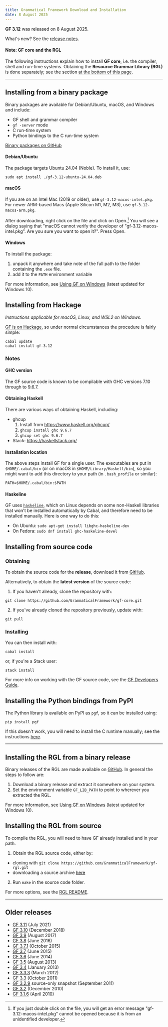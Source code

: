 ```yaml
---
title: Grammatical Framework Download and Installation
date: 8 August 2025
---
```


**GF 3.12** was released on 8 August 2025.

What's new? See the [release notes](release-3.12.html).

#### Note: GF core and the RGL

The following instructions explain how to install **GF core**, i.e. the compiler, shell and run-time systems.
Obtaining the **Resource Grammar Library (RGL)** is done separately; see the section [at the bottom of this page](#installing-the-rgl-from-a-binary-release).

---

## Installing from a binary package

Binary packages are available for Debian/Ubuntu, macOS, and Windows and include:

- GF shell and grammar compiler
- `gf -server` mode
- C run-time system
- Python bindings to the C run-time system

[Binary packages on GitHub](https://github.com/GrammaticalFramework/gf-core/releases/tag/release-3.12)

#### Debian/Ubuntu

The package targets Ubuntu 24.04 (Noble).
To install it, use:

```
sudo apt install ./gf-3.12-ubuntu-24.04.deb 
```

#### macOS

If you are on an Intel Mac (2019 or older), use `gf-3.12-macos-intel.pkg`.<br>
For newer ARM-based Macs (Apple Silicon M1, M2, M3), use `gf-3.12-macos-arm.pkg`.

After downloading, right click on the file and click on Open.[^1]
You will see a dialog saying that "macOS cannot verify the developer of "gf-3.12-macos-intel.pkg". Are you sure you want to open it?". 
Press Open.

[^1]: If you just double click on the file, you will get an error message "gf-3.12-macos-intel.pkg" cannot be opened because it is from an unidentified developer.

#### Windows

To install the package:

1. unpack it anywhere and take note of the full path to the folder containing the `.exe` file. 
2. add it to the `PATH` environment variable

For more information, see [Using GF on Windows](https://www.grammaticalframework.org/~inari/gf-windows.html) (latest updated for Windows 10).

## Installing from Hackage

_Instructions applicable for macOS, Linux, and WSL2 on Windows._

[GF is on Hackage](http://hackage.haskell.org/package/gf), so under
normal circumstances the procedure is fairly simple:

```
cabal update
cabal install gf-3.12
```

### Notes

#### GHC version

The GF source code is known to be compilable with GHC versions 7.10 through to 9.6.7.

#### Obtaining Haskell

There are various ways of obtaining Haskell, including:

- ghcup
    1. Install from https://www.haskell.org/ghcup/
    2. `ghcup install ghc 9.6.7`
    3. `ghcup set ghc 9.6.7`
- Stack: https://haskellstack.org/


#### Installation location

The above steps install GF for a single user.
The executables are put in `$HOME/.cabal/bin` (or on macOS in `$HOME/Library/Haskell/bin`),
so you might want to add this directory to your path (in `.bash_profile` or similar):

```
PATH=$HOME/.cabal/bin:$PATH
```

#### Haskeline

GF uses [`haskeline`](http://hackage.haskell.org/package/haskeline), which
on Linux depends on some non-Haskell libraries that won't be installed
automatically by Cabal, and therefore need to be installed manually.
Here is one way to do this:

- On Ubuntu: `sudo apt-get install libghc-haskeline-dev`
- On Fedora: `sudo dnf install ghc-haskeline-devel`

## Installing from source code

### Obtaining

To obtain the source code for the **release**,
download it from [GitHub](https://github.com/GrammaticalFramework/gf-core/releases).

Alternatively, to obtain the **latest version** of the source code:

1. If you haven't already, clone the repository with:
```
git clone https://github.com/GrammaticalFramework/gf-core.git
```
2. If you've already cloned the repository previously, update with:
```
git pull
```

### Installing

You can then install with:
```
cabal install
```

or, if you're a Stack user:

```
stack install
```

<!--The above notes for installing from source apply also in these cases.-->
For more info on working with the GF source code, see the
[GF Developers Guide](../doc/gf-developers.html).

## Installing the Python bindings from PyPI

The Python library is available on PyPI as `pgf`, so it can be installed using:

```
pip install pgf
```

If this doesn't work, you will need to install the C runtime manually; see the instructions [here](https://www.grammaticalframework.org/doc/gf-developers.html#toc12).

---

## Installing the RGL from a binary release

Binary releases of the RGL are made available on [GitHub](https://github.com/GrammaticalFramework/gf-rgl/releases).
In general the steps to follow are:

1. Download a binary release and extract it somewhere on your system.
2. Set the environment variable `GF_LIB_PATH` to point to wherever you extracted the RGL.

For more information, see [Using GF on Windows](https://www.grammaticalframework.org/~inari/gf-windows.html) (latest updated for Windows 10).

## Installing the RGL from source

To compile the RGL, you will need to have GF already installed and in your path.

1. Obtain the RGL source code, either by:
  - cloning with `git clone https://github.com/GrammaticalFramework/gf-rgl.git`
  - downloading a source archive [here](https://github.com/GrammaticalFramework/gf-rgl/archive/master.zip)
2. Run `make` in the source code folder.

For more options, see the [RGL README](https://github.com/GrammaticalFramework/gf-rgl/blob/master/README.md).

---

## Older releases

- [GF 3.11](index-3.11.html) (July 2021)
- [GF 3.10](index-3.10.html) (December 2018)
- [GF 3.9](index-3.9.html) (August 2017)
- [GF 3.8](index-3.8.html) (June 2016)
- [GF 3.7.1](index-3.7.1.html) (October 2015)
- [GF 3.7](index-3.7.html) (June 2015)
- [GF 3.6](index-3.6.html) (June 2014)
- [GF 3.5](index-3.5.html) (August 2013)
- [GF 3.4](index-3.4.html) (January 2013)
- [GF 3.3.3](index-3.3.3.html) (March 2012)
- [GF 3.3](index-3.3.html) (October 2011)
- [GF 3.2.9](index-3.2.9.html) source-only snapshot (September 2011)
- [GF 3.2](index-3.2.html) (December 2010)
- [GF 3.1.6](index-3.1.6.html) (April 2010)

